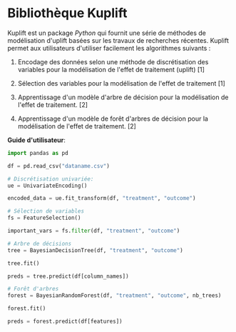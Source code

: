 # Bibliothèque Kuplift


Kuplift est un package _Python_ qui fournit une série de méthodes de modélisation d'uplift basées sur les travaux de recherches récentes. Kuplift permet aux utilisateurs d'utiliser facilement les algorithmes suivants :

1.  Encodage des données selon une méthode de discrétisation des variables pour la modélisation de l'effet de traitement (uplift) [1]
    
2.  Sélection des variables pour la modélisation de l'effet de traitement [1]
    
3.  Apprentissage d'un modèle d'arbre de décision pour la modélisation de l'effet de traitement. [2]
    
4.  Apprentissage d'un modèle de forêt d'arbres de décision pour la modélisation de l'effet de traitement. [2]

**Guide d'utilisateur**:

```python
import pandas as pd

df = pd.read_csv("dataname.csv")

# Discrétisation univariée:
ue = UnivariateEncoding()

encoded_data = ue.fit_transform(df, "treatment", "outcome")

# Sélection de variables
fs = FeatureSelection()

important_vars = fs.filter(df, "treatment", "outcome")

# Arbre de décisions
tree = BayesianDecisionTree(df, "treatment", "outcome")

tree.fit()

preds = tree.predict(df[column_names])

# Forêt d'arbres
forest = BayesianRandomForest(df, "treatment", "outcome", nb_trees)

forest.fit()

preds = forest.predict(df[features])
```
